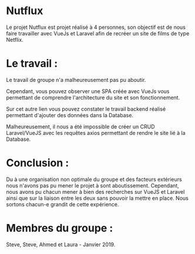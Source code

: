 # Nutflux

Le projet Nutflux est projet réalisé à 4 personnes, son objectif est de nous faire travailler avec VueJs et Laravel afin de recréer un site de films de type Netflix.

# Le travail :

Le travail de groupe n'a malheureusement pas pu aboutir. 

Cependant, vous pouvez observer une SPA créée avec VueJs vous permettant de comprendre l'architecture du site et son fonctionnement. 

Sur cet autre lien vous pouvez constater le travail backend réalisé permettant d'ajouter des données dans la Database.

Malheureusement, il nous a été impossible de créer un CRUD Laravel/VueJS avec les requêtes axios permettant de rendre le site lié à la Database.

# Conclusion :

Du à une organisation non optimale du groupe et des facteurs extérieurs nous n'avons pas pu mener le projet à sont aboutissement. Cependant, nous avons pu chacun mener à bien des recherches sur VueJS et Laravel ainsi que sur la liaison entre les deux sans pouvoir la mettre en place. Nous sortons chacun-e grandit de cette expérience.

# Membres du groupe : 
Steve, Steve, Ahmed et Laura - Janvier 2019.
